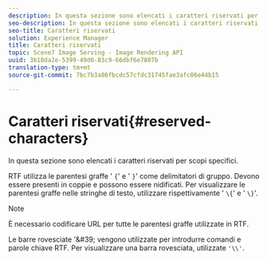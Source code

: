 ```yaml
---
description: In questa sezione sono elencati i caratteri riservati per scopi specifici.
seo-description: In questa sezione sono elencati i caratteri riservati per scopi specifici.
seo-title: Caratteri riservati
solution: Experience Manager
title: Caratteri riservati
topic: Scene7 Image Serving - Image Rendering API
uuid: 3b18da2e-5399-49d0-83c9-66dbf6e7807b
translation-type: tm+mt
source-git-commit: 7bc7b3a86fbcdc57cfdc31745fae3afc06e44b15

---
```



# Caratteri riservati{#reserved-characters}

In questa sezione sono elencati i caratteri riservati per scopi specifici.

RTF utilizza le parentesi graffe &#39; `{`&#39; e &#39; `}`&#39; come delimitatori di gruppo. Devono essere presenti in coppie e possono essere nidificati. Per visualizzare le parentesi graffe nelle stringhe di testo, utilizzare rispettivamente &#39; `\{`&#39; e &#39; `\}`&#39;.

>[!NOTE]
>
>È necessario codificare URL per tutte le parentesi graffe utilizzate in RTF.

Le barre rovesciate &#39;\&#39; vengono utilizzate per introdurre comandi e parole chiave RTF. Per visualizzare una barra rovesciata, utilizzate `'\\'`.
